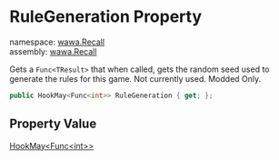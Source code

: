 # RuleGeneration Property

namespace: [wawa\.Recall](../../wawa.Recall.md)<br />
assembly: [wawa\.Recall](../../../wawa.Recall.md)

Gets a `Func<TResult>` that when called, gets the random seed
used to generate the rules for this game\. Not currently used\. Modded Only\.

```csharp
public HookMay<Func<int>> RuleGeneration { get; };
```

## Property Value

[HookMay\<Func\<int\>\>](../../../wawa.Recall/wawa.Recall/HookMay\`1.md)

